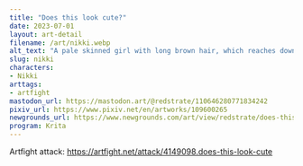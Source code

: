 ```yaml
---
title: "Does this look cute?"
date: 2023-07-01
layout: art-detail
filename: /art/nikki.webp
alt_text: "A pale skinned girl with long brown hair, which reaches down to her legs. She is wearing a baggy purple jacket, with a very short black skirt. She's asking the question in her head, &quot;is this outfit cute?&quot;"
slug: nikki
characters:
- Nikki
arttags:
- artfight
mastodon_url: https://mastodon.art/@redstrate/110646280771834242
pixiv_url: https://www.pixiv.net/en/artworks/109600265
newgrounds_url: https://www.newgrounds.com/art/view/redstrate/does-this-look-cute
program: Krita
---
```

Artfight attack: https://artfight.net/attack/4149098.does-this-look-cute
